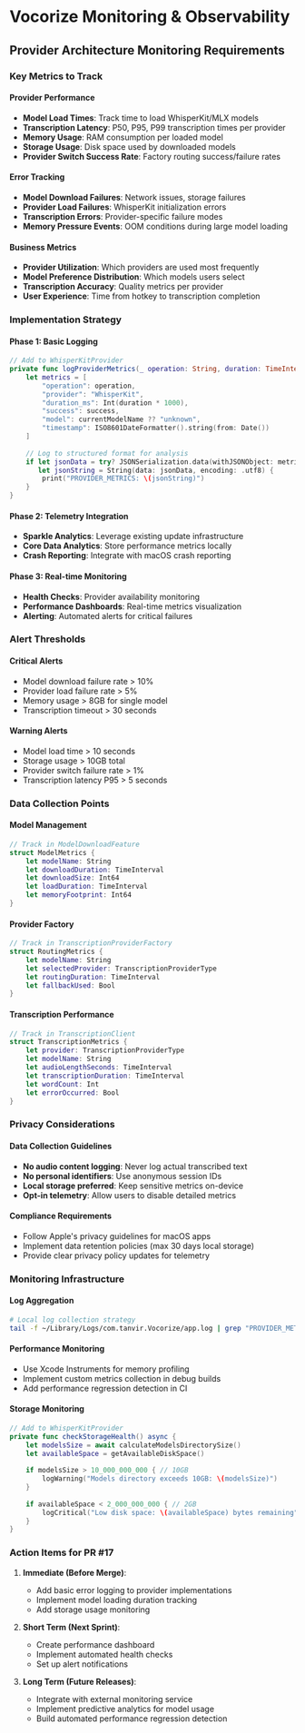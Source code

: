 # Vocorize Monitoring & Observability

## Provider Architecture Monitoring Requirements

### Key Metrics to Track

#### Provider Performance
- **Model Load Times**: Track time to load WhisperKit/MLX models
- **Transcription Latency**: P50, P95, P99 transcription times per provider
- **Memory Usage**: RAM consumption per loaded model
- **Storage Usage**: Disk space used by downloaded models
- **Provider Switch Success Rate**: Factory routing success/failure rates

#### Error Tracking
- **Model Download Failures**: Network issues, storage failures
- **Provider Load Failures**: WhisperKit initialization errors
- **Transcription Errors**: Provider-specific failure modes
- **Memory Pressure Events**: OOM conditions during large model loading

#### Business Metrics
- **Provider Utilization**: Which providers are used most frequently
- **Model Preference Distribution**: Which models users select
- **Transcription Accuracy**: Quality metrics per provider
- **User Experience**: Time from hotkey to transcription completion

### Implementation Strategy

#### Phase 1: Basic Logging
```swift
// Add to WhisperKitProvider
private func logProviderMetrics(_ operation: String, duration: TimeInterval, success: Bool) {
    let metrics = [
        "operation": operation,
        "provider": "WhisperKit",
        "duration_ms": Int(duration * 1000),
        "success": success,
        "model": currentModelName ?? "unknown",
        "timestamp": ISO8601DateFormatter().string(from: Date())
    ]
    
    // Log to structured format for analysis
    if let jsonData = try? JSONSerialization.data(withJSONObject: metrics),
       let jsonString = String(data: jsonData, encoding: .utf8) {
        print("PROVIDER_METRICS: \(jsonString)")
    }
}
```

#### Phase 2: Telemetry Integration
- **Sparkle Analytics**: Leverage existing update infrastructure
- **Core Data Analytics**: Store performance metrics locally
- **Crash Reporting**: Integrate with macOS crash reporting

#### Phase 3: Real-time Monitoring
- **Health Checks**: Provider availability monitoring
- **Performance Dashboards**: Real-time metrics visualization
- **Alerting**: Automated alerts for critical failures

### Alert Thresholds

#### Critical Alerts
- Model download failure rate > 10%
- Provider load failure rate > 5%
- Memory usage > 8GB for single model
- Transcription timeout > 30 seconds

#### Warning Alerts
- Model load time > 10 seconds
- Storage usage > 10GB total
- Provider switch failure rate > 1%
- Transcription latency P95 > 5 seconds

### Data Collection Points

#### Model Management
```swift
// Track in ModelDownloadFeature
struct ModelMetrics {
    let modelName: String
    let downloadDuration: TimeInterval
    let downloadSize: Int64
    let loadDuration: TimeInterval
    let memoryFootprint: Int64
}
```

#### Provider Factory
```swift
// Track in TranscriptionProviderFactory
struct RoutingMetrics {
    let modelName: String
    let selectedProvider: TranscriptionProviderType
    let routingDuration: TimeInterval
    let fallbackUsed: Bool
}
```

#### Transcription Performance
```swift
// Track in TranscriptionClient
struct TranscriptionMetrics {
    let provider: TranscriptionProviderType
    let modelName: String
    let audioLengthSeconds: TimeInterval
    let transcriptionDuration: TimeInterval
    let wordCount: Int
    let errorOccurred: Bool
}
```

### Privacy Considerations

#### Data Collection Guidelines
- **No audio content logging**: Never log actual transcribed text
- **No personal identifiers**: Use anonymous session IDs
- **Local storage preferred**: Keep sensitive metrics on-device
- **Opt-in telemetry**: Allow users to disable detailed metrics

#### Compliance Requirements
- Follow Apple's privacy guidelines for macOS apps
- Implement data retention policies (max 30 days local storage)
- Provide clear privacy policy updates for telemetry

### Monitoring Infrastructure

#### Log Aggregation
```bash
# Local log collection strategy
tail -f ~/Library/Logs/com.tanvir.Vocorize/app.log | grep "PROVIDER_METRICS" | jq .
```

#### Performance Monitoring
- Use Xcode Instruments for memory profiling
- Implement custom metrics collection in debug builds
- Add performance regression detection in CI

#### Storage Monitoring
```swift
// Add to WhisperKitProvider
private func checkStorageHealth() async {
    let modelsSize = await calculateModelsDirectorySize()
    let availableSpace = getAvailableDiskSpace()
    
    if modelsSize > 10_000_000_000 { // 10GB
        logWarning("Models directory exceeds 10GB: \(modelsSize)")
    }
    
    if availableSpace < 2_000_000_000 { // 2GB
        logCritical("Low disk space: \(availableSpace) bytes remaining")
    }
}
```

### Action Items for PR #17

1. **Immediate (Before Merge)**:
   - Add basic error logging to provider implementations
   - Implement model loading duration tracking
   - Add storage usage monitoring

2. **Short Term (Next Sprint)**:
   - Create performance dashboard
   - Implement automated health checks
   - Set up alert notifications

3. **Long Term (Future Releases)**:
   - Integrate with external monitoring service
   - Implement predictive analytics for model usage
   - Build automated performance regression detection